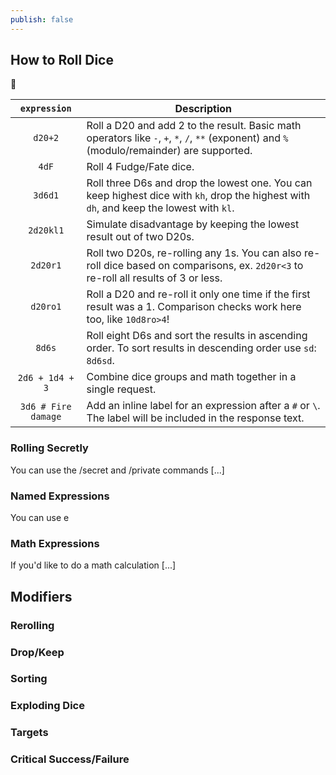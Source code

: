 ```yaml
---
publish: false
---
```


## How to Roll Dice

:memo:

|    `expression`     | Description                                                                                                                                 |
| :-----------------: | ------------------------------------------------------------------------------------------------------------------------------------------- |
|       `d20+2`       | Roll a D20 and add 2 to the result. Basic math operators like `-`, `+`, `*`, `/`, `**` (exponent) and `%` (modulo/remainder) are supported. |
|        `4dF`        | Roll 4 Fudge/Fate dice.                                                                                                                     |
|       `3d6d1`       | Roll three D6s and drop the lowest one. You can keep highest dice with `kh`, drop the highest with `dh`, and keep the lowest with `kl`.     |
|      `2d20kl1`      | Simulate disadvantage by keeping the lowest result out of two D20s.                                                                         |
|      `2d20r1`       | Roll two D20s, re-rolling any 1s. You can also re-roll dice based on comparisons, ex. `2d20r<3` to re-roll all results of 3 or less.        |
|      `d20ro1`       | Roll a D20 and re-roll it only one time if the first result was a 1. Comparison checks work here too, like `10d8ro>4`!                      |
|       `8d6s`        | Roll eight D6s and sort the results in ascending order. To sort results in descending order use `sd`: `8d6sd`.                              |
|   `2d6 + 1d4 + 3`   | Combine dice groups and math together in a single request.                                                                                  |
| `3d6 # Fire damage` | Add an inline label for an expression after a `#` or `\`. The label will be included in the response text.                                  |

### Rolling Secretly

You can use the <span class="mention">/secret</span> and <span class="mention">/private</span> commands [...]

<!-- ### Inline Labels -->

### Named Expressions

You can use e

### Math Expressions

If you'd like to do a math calculation [...]

## Modifiers

### Rerolling

### Drop/Keep

### Sorting

### Exploding Dice

### Targets

### Critical Success/Failure
